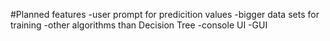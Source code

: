 #Planned features
-user prompt for predicition values
-bigger data sets for training
-other algorithms than Decision Tree
-console UI
-GUI 
